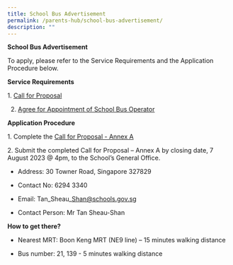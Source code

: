```yaml
---
title: School Bus Advertisement
permalink: /parents-hub/school-bus-advertisement/
description: ""
---
```

**School Bus Advertisement**

To apply, please refer to the Service Requirements and the Application Procedure below.

**Service Requirements**

1. [Call for Proposal](/files/Parents'%20Hub/Sch%20Canteen%20and%20Sch%20Bus%20Advert/call_for_proposal.pdf)

2. [Agree for Appointment of School Bus Operator](/files/Parents'%20Hub/Sch%20Canteen%20and%20Sch%20Bus%20Advert/agreement_for_appointment_of_school_bus_operator_annex_b.pdf)



**Application Procedure**

1\. Complete the 
[Call for Proposal - Annex A](/files/Parents'%20Hub/Sch%20Canteen%20and%20Sch%20Bus%20Advert/%2FBus/Call_for_Proposal_Annex_A.pdf)

2\. Submit the completed Call for Proposal – Annex A by closing date, 7 August 2023 @ 4pm, to the School’s General Office.

* Address: 30 Towner Road, Singapore 327829 

* Contact No: 6294 3340

* Email: Tan\_Sheau\_Shan@schools.gov.sg

* Contact Person: Mr Tan Sheau-Shan

**How to get there?**

* Nearest MRT: Boon Keng MRT (NE9 line) – 15 minutes walking distance

* Bus number: 21, 139 - 5 minutes walking distance

